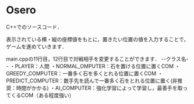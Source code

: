 # Osero
C++でのソースコード．

表示されている横・縦の座標値をもとに，置きたい位置の値を入力することで，ゲームを進めていきます．

main.cppの11行目，12行目で対戦相手を変更することができます．
--クラス名--
・PLAYER：人間
・NORMAL_OMPUTER：石を置ける位置に置くCOM
・GREEDY_COMPUTER：一番多く石を多くとれる位置に置くCOM
・PREDICT_COMPUTER：数手先を読んで一番多く石をとれる位置に置く(非推奨：時間がかかる)
・AI_COMPUTER：強化学習によって学習し，最善手を取ってくるCOM（ある程度強い）
